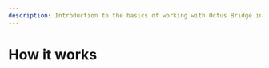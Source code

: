 ```yaml
---
description: Introduction to the basics of working with Octus Bridge interfaces
---
```


# How it works

